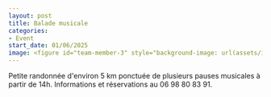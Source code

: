 ```yaml
---
layout: post
title: Balade musicale
categories:
- Event
start_date: 01/06/2025
image: <figure id="team-member-3" style="background-image: url(assets/images/post/balade.jpg)"></figure>
---
```


Petite randonnée d'environ 5 km ponctuée de plusieurs pauses musicales à partir de 14h. Informations et réservations au 06 98 80 83 91.

